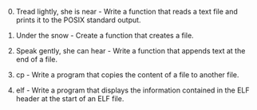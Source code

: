 0. Tread lightly, she is near - Write a function that reads a text file and prints it to the POSIX standard output.

1. Under the snow - Create a function that creates a file.

2. Speak gently, she can hear - Write a function that appends text at the end of a file.

3. cp - Write a program that copies the content of a file to another file.

4. elf - Write a program that displays the information contained in the ELF header at the start of an ELF file.

